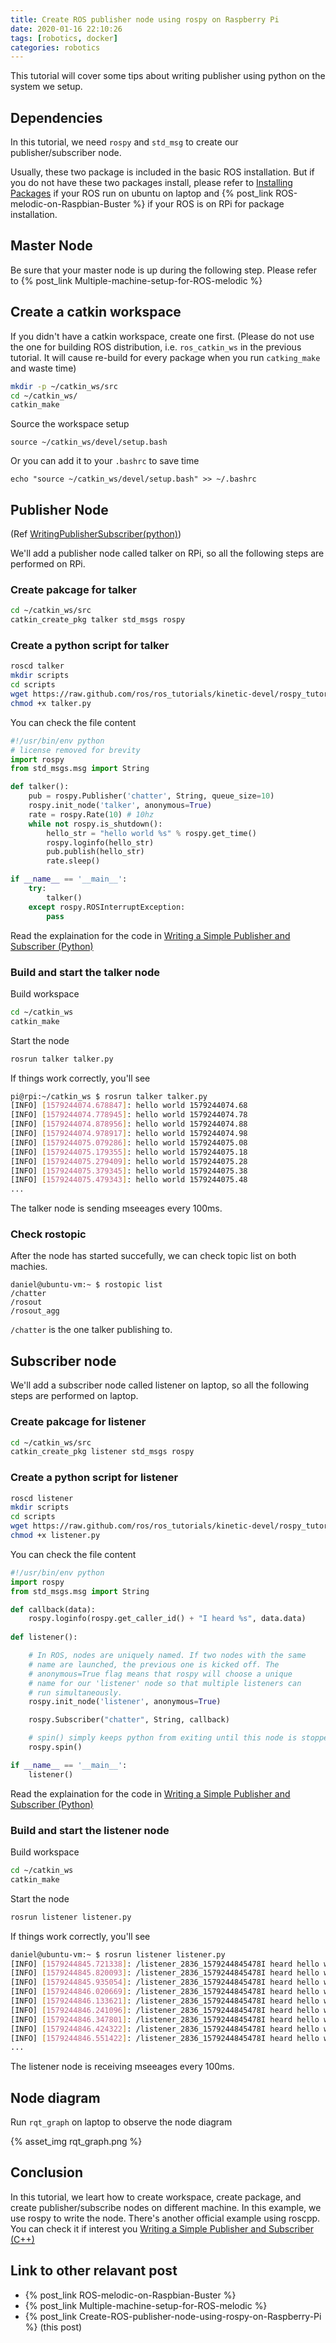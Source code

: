 ```yaml
---
title: Create ROS publisher node using rospy on Raspberry Pi
date: 2020-01-16 22:10:26
tags: [robotics, docker]
categories: robotics
---
```


This tutorial will cover some tips about writing publisher using python on the system we setup.

## Dependencies

In this tutorial, we need `rospy` and `std_msg` to create our publisher/subscriber node.

Usually, these two package is included in the basic ROS installation. But if you do not have these two packages install, please refer to [Installing Packages](https://industrial-training-master.readthedocs.io/en/melodic/_source/session1/Installing-Existing-Packages.html) if your ROS run on ubuntu on laptop and {% post_link ROS-melodic-on-Raspbian-Buster %} if your ROS is on RPi for package installation.

## Master Node

Be sure that your master node is up during the following step. Please refer to {% post_link Multiple-machine-setup-for-ROS-melodic %}

## Create a catkin workspace
If you didn't have a catkin workspace, create one first. (Please do not use the one for building ROS distribution, i.e. `ros_catkin_ws` in the previous tutorial. It will cause re-build for every package when you run `catking_make` and waste time)

```sh
mkdir -p ~/catkin_ws/src
cd ~/catkin_ws/
catkin_make
```

Source the workspace setup
```
source ~/catkin_ws/devel/setup.bash
```

Or you can add it to your `.bashrc` to save time
```
echo "source ~/catkin_ws/devel/setup.bash" >> ~/.bashrc
```

## Publisher Node
(Ref [WritingPublisherSubscriber(python)](http://wiki.ros.org/ROS/Tutorials/WritingPublisherSubscriber%28python%29))

We'll add a publisher node called talker on RPi, so all the following steps are performed on RPi.

### Create pakcage for talker
```sh
cd ~/catkin_ws/src
catkin_create_pkg talker std_msgs rospy
```

### Create a python script for talker
```sh
roscd talker
mkdir scripts
cd scripts
wget https://raw.github.com/ros/ros_tutorials/kinetic-devel/rospy_tutorials/001_talker_listener/talker.py
chmod +x talker.py
```

You can check the file content
```python
#!/usr/bin/env python
# license removed for brevity
import rospy
from std_msgs.msg import String

def talker():
    pub = rospy.Publisher('chatter', String, queue_size=10)
    rospy.init_node('talker', anonymous=True)
    rate = rospy.Rate(10) # 10hz
    while not rospy.is_shutdown():
        hello_str = "hello world %s" % rospy.get_time()
        rospy.loginfo(hello_str)
        pub.publish(hello_str)
        rate.sleep()

if __name__ == '__main__':
    try:
        talker()
    except rospy.ROSInterruptException:
        pass
```

Read the explaination for the code in [Writing a Simple Publisher and Subscriber (Python)](http://wiki.ros.org/ROS/Tutorials/WritingPublisherSubscriber%28python%29)

### Build and start the talker node

Build workspace
```sh
cd ~/catkin_ws
catkin_make
```

Start the node
```sh
rosrun talker talker.py
```

If things work correctly, you'll see
```sh
pi@rpi:~/catkin_ws $ rosrun talker talker.py
[INFO] [1579244074.678847]: hello world 1579244074.68
[INFO] [1579244074.778945]: hello world 1579244074.78
[INFO] [1579244074.878956]: hello world 1579244074.88
[INFO] [1579244074.978917]: hello world 1579244074.98
[INFO] [1579244075.079286]: hello world 1579244075.08
[INFO] [1579244075.179355]: hello world 1579244075.18
[INFO] [1579244075.279409]: hello world 1579244075.28
[INFO] [1579244075.379345]: hello world 1579244075.38
[INFO] [1579244075.479343]: hello world 1579244075.48
...
```

The talker node is sending mseeages every 100ms.

### Check rostopic

After the node has started succefully, we can check topic list on both machies.
```
daniel@ubuntu-vm:~ $ rostopic list
/chatter
/rosout
/rosout_agg
```

`/chatter` is the one talker publishing to.

## Subscriber node

We'll add a subscriber node called listener on laptop, so all the following steps are performed on laptop.

### Create pakcage for listener
```sh
cd ~/catkin_ws/src
catkin_create_pkg listener std_msgs rospy
```

### Create a python script for listener
```sh
roscd listener
mkdir scripts
cd scripts
wget https://raw.github.com/ros/ros_tutorials/kinetic-devel/rospy_tutorials/001_talker_listener/listener.py
chmod +x listener.py
```

You can check the file content
```python
#!/usr/bin/env python
import rospy
from std_msgs.msg import String

def callback(data):
    rospy.loginfo(rospy.get_caller_id() + "I heard %s", data.data)
    
def listener():

    # In ROS, nodes are uniquely named. If two nodes with the same
    # name are launched, the previous one is kicked off. The
    # anonymous=True flag means that rospy will choose a unique
    # name for our 'listener' node so that multiple listeners can
    # run simultaneously.
    rospy.init_node('listener', anonymous=True)

    rospy.Subscriber("chatter", String, callback)

    # spin() simply keeps python from exiting until this node is stopped
    rospy.spin()

if __name__ == '__main__':
    listener()
```

Read the explaination for the code in [Writing a Simple Publisher and Subscriber (Python)](http://wiki.ros.org/ROS/Tutorials/WritingPublisherSubscriber%28python%29)

### Build and start the listener node

Build workspace
```sh
cd ~/catkin_ws
catkin_make
```

Start the node
```sh
rosrun listener listener.py
```

If things work correctly, you'll see
```sh
daniel@ubuntu-vm:~ $ rosrun listener listener.py
[INFO] [1579244845.721338]: /listener_2836_1579244845478I heard hello world 1579244846.14
[INFO] [1579244845.820093]: /listener_2836_1579244845478I heard hello world 1579244846.24
[INFO] [1579244845.935054]: /listener_2836_1579244845478I heard hello world 1579244846.34
[INFO] [1579244846.020669]: /listener_2836_1579244845478I heard hello world 1579244846.44
[INFO] [1579244846.133621]: /listener_2836_1579244845478I heard hello world 1579244846.54
[INFO] [1579244846.241096]: /listener_2836_1579244845478I heard hello world 1579244846.64
[INFO] [1579244846.347801]: /listener_2836_1579244845478I heard hello world 1579244846.74
[INFO] [1579244846.424322]: /listener_2836_1579244845478I heard hello world 1579244846.84
[INFO] [1579244846.551422]: /listener_2836_1579244845478I heard hello world 1579244846.94
...
```

The listener node is receiving mseeages every 100ms.

## Node diagram

Run `rqt_graph` on laptop to observe the node diagram

{% asset_img rqt_graph.png %}

## Conclusion

In this tutorial, we leart how to create workspace, create package, and create publisher/subscribe nodes on different machine. In this example, we use rospy to write the node. There's another official example using roscpp. You can check it if interest you [Writing a Simple Publisher and Subscriber (C++)
](http://wiki.ros.org/ROS/Tutorials/WritingPublisherSubscriber%28c%2B%2B%29)

## Link to other relavant post
* {% post_link ROS-melodic-on-Raspbian-Buster %}
* {% post_link Multiple-machine-setup-for-ROS-melodic %}
* {% post_link Create-ROS-publisher-node-using-rospy-on-Raspberry-Pi %} (this post)